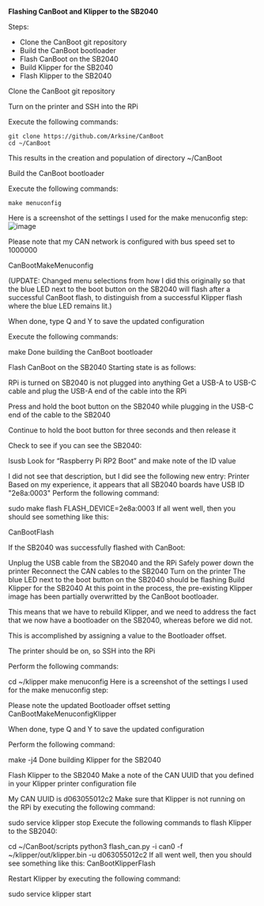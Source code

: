 **Flashing CanBoot and Klipper to the SB2040**

Steps:
* Clone the CanBoot git repository
* Build the CanBoot bootloader
* Flash CanBoot on the SB2040
* Build Klipper for the SB2040
* Flash Klipper to the SB2040

Clone the CanBoot git repository

Turn on the printer and SSH into the RPi

Execute the following commands:

```cd ~
git clone https://github.com/Arksine/CanBoot
cd ~/CanBoot
```
This results in the creation and population of directory ~/CanBoot

Build the CanBoot bootloader

Execute the following commands:

```cd ~/CanBoot
make menuconfig
```

Here is a screenshot of the settings I used for the make menuconfig step:
![image](https://user-images.githubusercontent.com/105763933/210177706-8b2beef4-4426-4ab0-beaf-34ac8b51f8b6.png)

Please note that my CAN network is configured with bus speed set to 1000000

CanBootMakeMenuconfig

(UPDATE: Changed menu selections from how I did this originally so that the blue LED next to the boot button on the SB2040 will flash after a successful CanBoot flash, to distinguish from a successful Klipper flash where the blue LED remains lit.)

When done, type Q and Y to save the updated configuration

Execute the following commands:

make
Done building the CanBoot bootloader

Flash CanBoot on the SB2040
Starting state is as follows:

RPi is turned on
SB2040 is not plugged into anything
Get a USB-A to USB-C cable and plug the USB-A end of the cable into the RPi

Press and hold the boot button on the SB2040 while plugging in the USB-C end of the cable to the SB2040

Continue to hold the boot button for three seconds and then release it

Check to see if you can see the SB2040:

lsusb
Look for “Raspberry Pi RP2 Boot” and make note of the ID value

I did not see that description, but I did see the following new entry: Printer
Based on my experience, it appears that all SB2040 boards have USB ID "2e8a:0003"
Perform the following command:

sudo make flash FLASH_DEVICE=2e8a:0003
If all went well, then you should see something like this:

CanBootFlash

If the SB2040 was successfully flashed with CanBoot:

Unplug the USB cable from the SB2040 and the RPi
Safely power down the printer
Reconnect the CAN cables to the SB2040
Turn on the printer
The blue LED next to the boot button on the SB2040 should be flashing
Build Klipper for the SB2040
At this point in the process, the pre-existing Klipper image has been partially overwritted by the CanBoot bootloader.

This means that we have to rebuild Klipper, and we need to address the fact that we now have a bootloader on the SB2040, whereas before we did not.

This is accomplished by assigning a value to the Bootloader offset.

The printer should be on, so SSH into the RPi

Perform the following commands:

cd ~/klipper
make menuconfig
Here is a screenshot of the settings I used for the make menuconfig step:

Please note the updated Bootloader offset setting
CanBootMakeMenuconfigKlipper

When done, type Q and Y to save the updated configuration

Perform the following command:

make -j4
Done building Klipper for the SB2040

Flash Klipper to the SB2040
Make a note of the CAN UUID that you defined in your Klipper printer configuration file

My CAN UUID is d063055012c2
Make sure that Klipper is not running on the RPi by executing the following command:

sudo service klipper stop
Execute the following commands to flash Klipper to the SB2040:

cd ~/CanBoot/scripts
python3 flash_can.py -i can0 -f ~/klipper/out/klipper.bin -u d063055012c2
If all went well, then you should see something like this: CanBootKlipperFlash

Restart Klipper by executing the following command:

 sudo service klipper start

